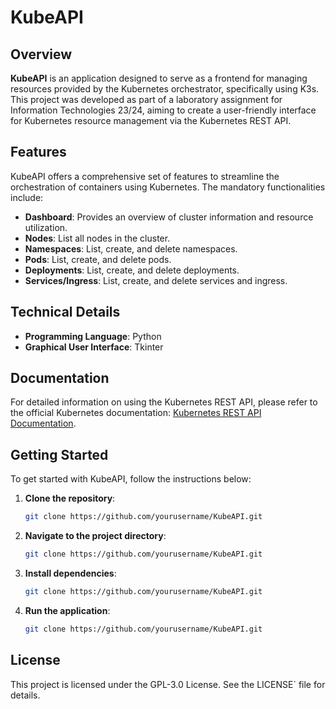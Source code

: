 # KubeAPI

## Overview

**KubeAPI** is an application designed to serve as a frontend for managing resources provided by the Kubernetes orchestrator, specifically using K3s. This project was developed as part of a laboratory assignment for Information Technologies 23/24, aiming to create a user-friendly interface for Kubernetes resource management via the Kubernetes REST API.

## Features

KubeAPI offers a comprehensive set of features to streamline the orchestration of containers using Kubernetes. The mandatory functionalities include:

- **Dashboard**: Provides an overview of cluster information and resource utilization.
- **Nodes**: List all nodes in the cluster.
- **Namespaces**: List, create, and delete namespaces.
- **Pods**: List, create, and delete pods.
- **Deployments**: List, create, and delete deployments.
- **Services/Ingress**: List, create, and delete services and ingress.

## Technical Details

- **Programming Language**: Python
- **Graphical User Interface**: Tkinter

## Documentation

For detailed information on using the Kubernetes REST API, please refer to the official Kubernetes documentation: [Kubernetes REST API Documentation](https://kubernetes.io/docs/reference/kubernetes-api/).

## Getting Started

To get started with KubeAPI, follow the instructions below:

1. **Clone the repository**:
   ```bash
   git clone https://github.com/yourusername/KubeAPI.git

2. **Navigate to the project directory**:
   ```bash
   git clone https://github.com/yourusername/KubeAPI.git

3. **Install dependencies**:
   ```bash
   git clone https://github.com/yourusername/KubeAPI.git

4. **Run the application**:
   ```bash
   git clone https://github.com/yourusername/KubeAPI.git

## License
This project is licensed under the GPL-3.0 License. See the LICENSE` file for details.
